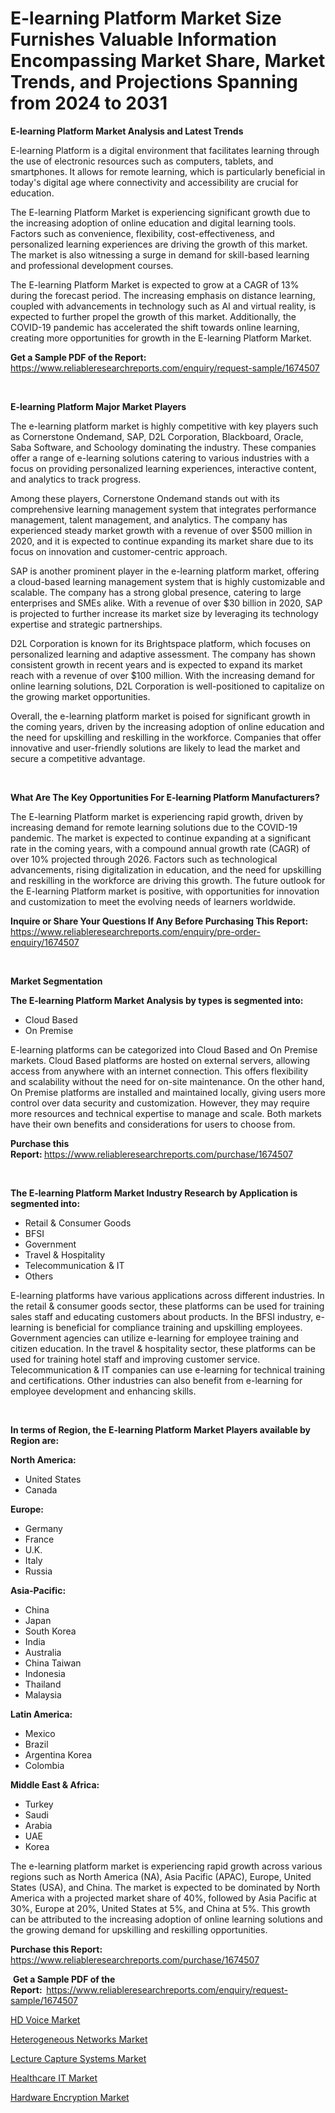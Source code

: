 <p><h1>E-learning Platform Market Size Furnishes Valuable Information Encompassing Market Share, Market Trends, and Projections Spanning from 2024 to 2031</h1></p><p><strong>E-learning Platform Market Analysis and Latest Trends</strong></p>
<p><p>E-learning Platform is a digital environment that facilitates learning through the use of electronic resources such as computers, tablets, and smartphones. It allows for remote learning, which is particularly beneficial in today's digital age where connectivity and accessibility are crucial for education.</p><p>The E-learning Platform Market is experiencing significant growth due to the increasing adoption of online education and digital learning tools. Factors such as convenience, flexibility, cost-effectiveness, and personalized learning experiences are driving the growth of this market. The market is also witnessing a surge in demand for skill-based learning and professional development courses.</p><p>The E-learning Platform Market is expected to grow at a CAGR of 13% during the forecast period. The increasing emphasis on distance learning, coupled with advancements in technology such as AI and virtual reality, is expected to further propel the growth of this market. Additionally, the COVID-19 pandemic has accelerated the shift towards online learning, creating more opportunities for growth in the E-learning Platform Market.</p></p>
<p><strong>Get a Sample PDF of the Report:&nbsp;</strong> <a href="https://www.reliableresearchreports.com/enquiry/request-sample/1674507">https://www.reliableresearchreports.com/enquiry/request-sample/1674507</a></p>
<p>&nbsp;</p>
<p><strong>E-learning Platform Major Market Players</strong></p>
<p><p>The e-learning platform market is highly competitive with key players such as Cornerstone Ondemand, SAP, D2L Corporation, Blackboard, Oracle, Saba Software, and Schoology dominating the industry. These companies offer a range of e-learning solutions catering to various industries with a focus on providing personalized learning experiences, interactive content, and analytics to track progress.</p><p>Among these players, Cornerstone Ondemand stands out with its comprehensive learning management system that integrates performance management, talent management, and analytics. The company has experienced steady market growth with a revenue of over $500 million in 2020, and it is expected to continue expanding its market share due to its focus on innovation and customer-centric approach.</p><p>SAP is another prominent player in the e-learning platform market, offering a cloud-based learning management system that is highly customizable and scalable. The company has a strong global presence, catering to large enterprises and SMEs alike. With a revenue of over $30 billion in 2020, SAP is projected to further increase its market size by leveraging its technology expertise and strategic partnerships.</p><p>D2L Corporation is known for its Brightspace platform, which focuses on personalized learning and adaptive assessment. The company has shown consistent growth in recent years and is expected to expand its market reach with a revenue of over $100 million. With the increasing demand for online learning solutions, D2L Corporation is well-positioned to capitalize on the growing market opportunities.</p><p>Overall, the e-learning platform market is poised for significant growth in the coming years, driven by the increasing adoption of online education and the need for upskilling and reskilling in the workforce. Companies that offer innovative and user-friendly solutions are likely to lead the market and secure a competitive advantage.</p></p>
<p>&nbsp;</p>
<p><strong>What Are The Key Opportunities For E-learning Platform Manufacturers?</strong></p>
<p><p>The E-learning Platform market is experiencing rapid growth, driven by increasing demand for remote learning solutions due to the COVID-19 pandemic. The market is expected to continue expanding at a significant rate in the coming years, with a compound annual growth rate (CAGR) of over 10% projected through 2026. Factors such as technological advancements, rising digitalization in education, and the need for upskilling and reskilling in the workforce are driving this growth. The future outlook for the E-learning Platform market is positive, with opportunities for innovation and customization to meet the evolving needs of learners worldwide.</p></p>
<p><strong>Inquire or Share Your Questions If Any Before Purchasing This Report:</strong> <a href="https://www.reliableresearchreports.com/enquiry/pre-order-enquiry/1674507">https://www.reliableresearchreports.com/enquiry/pre-order-enquiry/1674507</a></p>
<p>&nbsp;</p>
<p><strong>Market Segmentation</strong></p>
<p><strong>The E-learning Platform Market Analysis by types is segmented into:</strong></p>
<p><ul><li>Cloud Based</li><li>On Premise</li></ul></p>
<p><p>E-learning platforms can be categorized into Cloud Based and On Premise markets. Cloud Based platforms are hosted on external servers, allowing access from anywhere with an internet connection. This offers flexibility and scalability without the need for on-site maintenance. On the other hand, On Premise platforms are installed and maintained locally, giving users more control over data security and customization. However, they may require more resources and technical expertise to manage and scale. Both markets have their own benefits and considerations for users to choose from.</p></p>
<p><strong>Purchase this Report:&nbsp;</strong><a href="https://www.reliableresearchreports.com/purchase/1674507">https://www.reliableresearchreports.com/purchase/1674507</a></p>
<p>&nbsp;</p>
<p><strong>The E-learning Platform Market Industry Research by Application is segmented into:</strong></p>
<p><ul><li>Retail & Consumer Goods</li><li>BFSI</li><li>Government</li><li>Travel & Hospitality</li><li>Telecommunication & IT</li><li>Others</li></ul></p>
<p><p>E-learning platforms have various applications across different industries. In the retail & consumer goods sector, these platforms can be used for training sales staff and educating customers about products. In the BFSI industry, e-learning is beneficial for compliance training and upskilling employees. Government agencies can utilize e-learning for employee training and citizen education. In the travel & hospitality sector, these platforms can be used for training hotel staff and improving customer service. Telecommunication & IT companies can use e-learning for technical training and certifications. Other industries can also benefit from e-learning for employee development and enhancing skills.</p></p>
<p>&nbsp;</p>
<p><strong>In terms of Region, the E-learning Platform Market Players available by Region are:</strong></p>
<p>
    <p> <strong> North America: </strong>
        <ul>
            <li>United States</li>
            <li>Canada</li>
        </ul>
        </p> 
    <p> <strong> Europe: </strong>
        <ul>
            <li>Germany</li>
            <li>France</li>
            <li>U.K.</li>
            <li>Italy</li>
            <li>Russia</li>
        </ul>
        </p> 
    <p> <strong> Asia-Pacific: </strong>
        <ul>
            <li>China</li>
            <li>Japan</li>
            <li>South Korea</li>
            <li>India</li>
            <li>Australia</li>
            <li>China Taiwan</li>
            <li>Indonesia</li>
            <li>Thailand</li>
            <li>Malaysia</li>
        </ul>
        </p> 
    <p> <strong> Latin America: </strong>
        <ul>
            <li>Mexico</li>
            <li>Brazil</li>
            <li>Argentina Korea</li>
            <li>Colombia</li>
        </ul>
        </p> 
    <p> <strong> Middle East & Africa: </strong>
        <ul>
            <li>Turkey</li>
            <li>Saudi</li>
            <li>Arabia</li>
            <li>UAE</li>
            <li>Korea</li>
        </ul>
    </p>
    </p>
<p><p>The e-learning platform market is experiencing rapid growth across various regions such as North America (NA), Asia Pacific (APAC), Europe, United States (USA), and China. The market is expected to be dominated by North America with a projected market share of 40%, followed by Asia Pacific at 30%, Europe at 20%, United States at 5%, and China at 5%. This growth can be attributed to the increasing adoption of online learning solutions and the growing demand for upskilling and reskilling opportunities.</p></p>
<p><strong>Purchase this Report: </strong><a href="https://www.reliableresearchreports.com/purchase/1674507">https://www.reliableresearchreports.com/purchase/1674507</a></p>
<p>&nbsp;<strong>Get a Sample PDF of the Report:&nbsp;&nbsp;</strong><a href="https://www.reliableresearchreports.com/enquiry/request-sample/1674507">https://www.reliableresearchreports.com/enquiry/request-sample/1674507</a></p>
<p><strong></strong></p>
<p><p><a href="https://medium.com/@lawrenceguerrero666/analyzing-hd-voice-market-global-industry-perspective-and-forecast-2024-to-2031-ee22f07b63b3">HD Voice Market</a></p><p><a href="https://medium.com/@lawrenceguerrero666/heterogeneous-networks-nbsp-market-focuses-on-market-share-size-and-projected-forecast-till-2031-c28eab3baf1d">Heterogeneous Networks Market</a></p><p><a href="https://medium.com/@lawrenceguerrero666/lecture-capture-systems-market-analysis-its-cagr-market-segmentation-and-global-industry-overview-123d60e8a076">Lecture Capture Systems Market</a></p><p><a href="https://medium.com/@lawrenceguerrero666/healthcare-it-market-size-and-market-trends-complete-industry-overview-2024-to-2031-af4f4f8c6176">Healthcare IT Market</a></p><p><a href="https://medium.com/@lawrenceguerrero666/hardware-encryption-market-trends-forecast-and-competitive-analysis-to-2031-2ce0c9e2574c">Hardware Encryption Market</a></p></p>